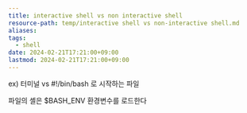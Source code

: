 ```yaml
---
title: interactive shell vs non interactive shell
resource-path: temp/interactive shell vs non-interactive shell.md
aliases:
tags:
  - shell
date: 2024-02-21T17:21:00+09:00
lastmod: 2024-02-21T17:21:00+09:00
---
```

ex) 터미널 vs #!/bin/bash 로 시작하는 파일

파일의 셸은 $BASH_ENV 환경변수를 로드한다